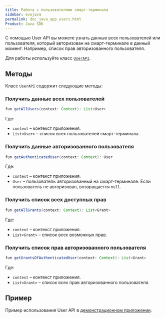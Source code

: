 ```yaml
---
title: Работа с пользователями смарт-терминала
sidebar: evojava
permalink: doc_java_app_users.html
Product: Java SDK
---
```


С помощью User API вы можете узнать данные всех пользователей или пользователя, который авторизован на смарт-терминале в данный момент. Например, список прав авторизованного пользователя.

Для работы используйте класс [`UserAPI`](https://github.com/evotor/integration-library/blob/develop/app/src/main/java/ru/evotor/framework/users/UserApi.kt).

## Методы

Класс `UserAPI` содержит следующие методы:

### Получить данные всех пользователей

```java
fun getAllUsers(context: Context): List<User>
```

Где:

* `context` – контекст приложения.
* `List<User>` – список всех пользователей смарт-терминала.

### Получить данные авторизованного пользователя

```java
fun getAuthenticatedUser(context: Context): User
```

Где:

* `context` – контекст приложения.
* `User` – пользователь авторизованный на смарт-терминале. Если пользователь не авторизован, возвращается `null`.

### Получить список всех доступных прав

```java
fun getAllGrants(context: Context): List<Grant>
```

Где:

* `context` – контекст приложения.
* `List<Grant>` – список всех возможных прав.

### Получить список прав авторизованного пользователя

```java
fun getGrantsOfAuthenticatedUser(context: Context): List<Grant>
```

Где:

* `context` – контекст приложения.
* `List<Grant>` – список всех прав авторизованного пользователя.

## Пример

Пример использования User API в [демонстрационном приложении](https://github.com/evotor/evotor-api-example/blob/master/app/src/main/java/ru/qualitylab/evotor/evotortest6/UserApiActivity.java).
